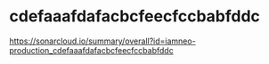 # cdefaaafdafacbcfeecfccbabfddc
https://sonarcloud.io/summary/overall?id=iamneo-production_cdefaaafdafacbcfeecfccbabfddc
